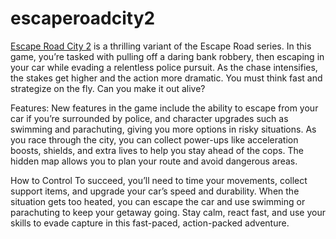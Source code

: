 # escaperoadcity2
[Escape Road City 2](https://escaperoadcity2.com/) is a thrilling variant of the Escape Road series. In this game, you’re tasked with pulling off a daring bank robbery, then escaping in your car while evading a relentless police pursuit. As the chase intensifies, the stakes get higher and the action more dramatic. You must think fast and strategize on the fly. Can you make it out alive?

Features:
New features in the game include the ability to escape from your car if you’re surrounded by police, and character upgrades such as swimming and parachuting, giving you more options in risky situations. As you race through the city, you can collect power-ups like acceleration boosts, shields, and extra lives to help you stay ahead of the cops. The hidden map allows you to plan your route and avoid dangerous areas.

How to Control
To succeed, you’ll need to time your movements, collect support items, and upgrade your car’s speed and durability. When the situation gets too heated, you can escape the car and use swimming or parachuting to keep your getaway going. Stay calm, react fast, and use your skills to evade capture in this fast-paced, action-packed adventure.
